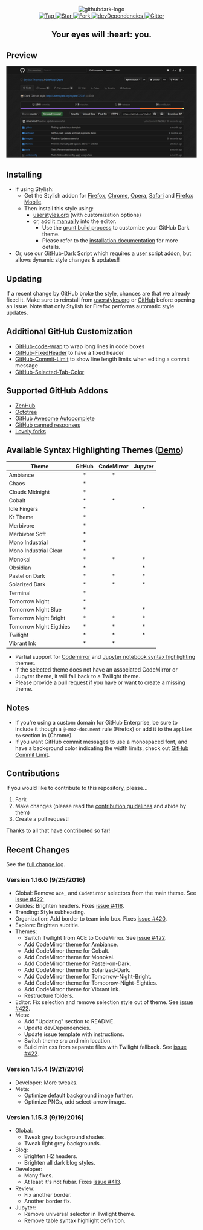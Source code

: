 <p align="center">
  <img alt="githubdark-logo" src="https://rawgit.com/StylishThemes/logos/master/github.dark/githubdark-mini.svg" width="580">
  <br>
  <a href="https://github.com/StylishThemes/GitHub-Dark/tags">
    <img src="https://img.shields.io/github/tag/StylishThemes/GitHub-Dark.svg?label=%20tag%20" alt="Tag">
  </a>
  <a href="https://github.com/StylishThemes/GitHub-Dark/stargazers">
    <img src="http://github-svg-buttons.herokuapp.com/star.svg?user=StylishThemes&repo=GitHub-Dark&style=flat&background=007ec6" alt="Star">
  </a>
  <a href="http://github.com/StylishThemes/GitHub-Dark/fork">
    <img src="http://github-svg-buttons.herokuapp.com/fork.svg?user=StylishThemes&repo=GitHub-Dark&style=flat&background=007ec6" alt="Fork">
  </a>
  <a href="https://david-dm.org/StylishThemes/GitHub-Dark?type=dev">
    <img src="https://img.shields.io/david/dev/StylishThemes/GitHub-Dark.svg?label=%20devDependencies%20" alt="devDependencies">
  </a>
  <a href="https://gitter.im/StylishThemes/GitHub-Dark">
    <img src="https://img.shields.io/gitter/room/StylishThemes/Github-Dark.js.svg?maxAge=2592000" alt="Gitter">
  </a>
</p>
<h2 align="center">Your eyes will :heart: you.</h2>

## Preview
![](./images/screenshots/after_blue.png)

## Installing

* If using Stylish:
  * Get the Stylish addon for [Firefox](https://addons.mozilla.org/en-US/firefox/addon/2108/), [Chrome](https://chrome.google.com/extensions/detail/fjnbnpbmkenffdnngjfgmeleoegfcffe), [Opera](https://addons.opera.com/en/extensions/details/stylish/), [Safari](http://sobolev.us/stylish/) and [Firefox Mobile](https://addons.mozilla.org/en-US/firefox/addon/2108/).
  * Then install this style using:
    * [userstyles.org](http://userstyles.org/styles/37035) (with customization options)
    * or, add it [manually](https://raw.githubusercontent.com/StylishThemes/GitHub-Dark/master/github-dark.css) into the editor.
      * Use the [grunt build process](https://github.com/StylishThemes/GitHub-Dark/wiki/Build) to customize your GitHub Dark theme.
      * Please refer to the [installation documentation](https://github.com/StylishThemes/GitHub-Dark/wiki/Install) for more details.
* Or, use our [GitHub-Dark Script](https://github.com/StylishThemes/GitHub-Dark-Script) which requires a [user script addon](https://github.com/StylishThemes/GitHub-Dark-Script/wiki/Install), but allows dynamic style changes & updates:bangbang:

## Updating

If a recent change by GitHub broke the style, chances are that we already fixed it. Make sure to reinstall from [userstyles.org](https://userstyles.org/styles/37035/github-dark) or [GitHub](https://raw.githubusercontent.com/StylishThemes/GitHub-Dark/master/github-dark.css) before opening an issue. Note that only Stylish for Firefox performs automatic style updates.

## Additional GitHub Customization

* [GitHub-code-wrap](https://github.com/StylishThemes/GitHub-code-wrap) to wrap long lines in code boxes
* [GitHub-FixedHeader](https://github.com/StylishThemes/GitHub-FixedHeader) to have a fixed header
* [GitHub-Commit-Limit](https://github.com/StylishThemes/GitHub-Commit-Limit) to show line length limits when editing a commit message
* [GitHub-Selected-Tab-Color](https://github.com/StylishThemes/GitHub-Selected-Tab-Color)

## Supported GitHub Addons

* [ZenHub](https://www.zenhub.io/)
* [Octotree](https://github.com/buunguyen/octotree/#octotree)
* [GitHub Awesome Autocomplete](https://github.com/algolia/github-awesome-autocomplete)
* [GitHub canned responses](https://github.com/notwaldorf/github-canned-responses#how-to-get-it)
* [Lovely forks](https://github.com/musically-ut/lovely-forks#lovely-forks)

## Available Syntax Highlighting Themes ([Demo](https://stylishthemes.github.io/GitHub-Dark/))

| Theme                   | GitHub | CodeMirror | Jupyter  |
|-------------------------|:------:|:----------:|:--------:|
| Ambiance                |   *    |     *      |          |
| Chaos                   |   *    |            |          |
| Clouds Midnight         |   *    |            |          |
| Cobalt                  |   *    |     *      |          |
| Idle Fingers            |   *    |            |     *    |
| Kr Theme                |   *    |            |          |
| Merbivore               |   *    |            |          |
| Merbivore Soft          |   *    |            |          |
| Mono Industrial         |   *    |            |          |
| Mono Industrial Clear   |   *    |            |          |
| Monokai                 |   *    |     *      |     *    |
| Obsidian                |   *    |            |     *    |
| Pastel on Dark          |   *    |     *      |     *    |
| Solarized Dark          |   *    |     *      |     *    |
| Terminal                |   *    |            |          |
| Tomorrow Night          |   *    |            |          |
| Tomorrow Night Blue     |   *    |            |     *    |
| Tomorrow Night Bright   |   *    |     *      |     *    |
| Tomorrow Night Eigthies |   *    |     *      |     *    |
| Twilight                |   *    |     *      |     *    |
| Vibrant Ink             |   *    |     *      |          |

* Partial support for [Codemirror](https://codemirror.net/demo/theme.html) and [Jupyter notebook syntax highlighting](https://github.com/sujitpal/statlearning-notebooks/blob/master/src/chapter2.ipynb) themes.
* If the selected theme does not have an associated CodeMirror or Jupyter theme, it will fall back to a Twilight theme.
* Please provide a pull request if you have or want to create a missing theme.

## Notes

* If you're using a custom domain for GitHub Enterprise, be sure to include it though a `@-moz-document` rule (Firefox) or add it to the `Applies to` section in (Chrome).
* If you want GitHub commit messages to use a monospaced font, and have a background color indicating the width limits, check out [GitHub Commit Limit](https://github.com/StylishThemes/GitHub-Commit-Limit).

## Contributions

If you would like to contribute to this repository, please...

1. Fork
2. Make changes (please read the [contribution guidelines](./.github/CONTRIBUTING.md) and abide by them)
3. Create a pull request!

Thanks to all that have [contributed](./AUTHORS) so far!

## Recent Changes

See the [full change log](https://github.com/StylishThemes/GitHub-Dark/wiki).

### Version 1.16.0 (9/25/2016)

* Global: Remove `ace_` and `CodeMirror` selectors from the main theme. See [issue #422](https://github.com/StylishThemes/GitHub-Dark/issues/422).
* Guides: Brighten headers. Fixes [issue #418](https://github.com/StylishThemes/GitHub-Dark/issues/418).
* Trending: Style subheading.
* Organization: Add border to team info box. Fixes [issue #420](https://github.com/StylishThemes/GitHub-Dark/issues/420).
* Explore: Brighten subtitle.
* Themes:
  * Switch Twilight from ACE to CodeMirror. See [issue #422](https://github.com/StylishThemes/GitHub-Dark/issues/422).
  * Add CodeMirror theme for Ambiance.
  * Add CodeMirror theme for Cobalt.
  * Add CodeMirror theme for Monokai.
  * Add CodeMirror theme for Pastel-on-Dark.
  * Add CodeMirror theme for Solarized-Dark.
  * Add CodeMirror theme for Tomorrow-Night-Bright.
  * Add CodeMirror theme for Tomoorow-Night-Eighties.
  * Add CodeMirror theme for Vibrant Ink.
  * Restructure folders.
* Editor: Fix selection and remove selection style out of theme. See [issue #422](https://github.com/StylishThemes/GitHub-Dark/issues/422).
* Meta:
  * Add "Updating" section to README.
  * Update devDependencies.
  * Update issue template with instructions.
  * Switch theme src and min location.
  * Build min css from separate files with Twilight fallback. See [issue #422](https://github.com/StylishThemes/GitHub-Dark/issues/422).

### Version 1.15.4 (9/21/2016)

* Developer: More tweaks.
* Meta:
  * Optimize default background image further.
  * Optimize PNGs, add select-arrow image.

### Version 1.15.3 (9/19/2016)

* Global:
  * Tweak grey background shades.
  * Tweak light grey backgrounds.
* Blog:
  * Brighten H2 headers.
  * Brighten all dark blog styles.
* Developer:
  * Many fixes.
  * At least it's not fubar. Fixes [issue #413](https://github.com/StylishThemes/GitHub-Dark/issues/413).
* Review:
  * Fix another border.
  * Another border fix.
* Jupyter:
  * Remove universal selector in Twilight theme.
  * Remove table syntax highlight definition.
